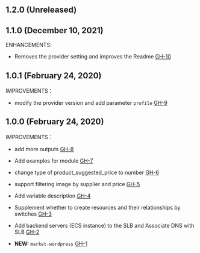 ## 1.2.0 (Unreleased)
## 1.1.0 (December 10, 2021)

ENHANCEMENTS:

- Removes the provider setting and improves the Readme [GH-10](https://github.com/terraform-alicloud-modules/terraform-alicloud-market-wordpress/pull/10)

## 1.0.1 (February 24, 2020)

IMPROVEMENTS：

- modify the provider version and add parameter `profile` [GH-9]( https://github.com/terraform-alicloud-modules/terraform-alicloud-market-wordpress/pull/9)

## 1.0.0 (February 24, 2020)

IMPROVEMENTS：

- add more outputs [GH-8]( https://github.com/terraform-alicloud-modules/terraform-alicloud-market-wordpress/pull/8)
- Add examples for module [GH-7]( https://github.com/terraform-alicloud-modules/terraform-alicloud-market-wordpress/pull/7)
- change type of product_suggested_price to number [GH-6]( https://github.com/terraform-alicloud-modules/terraform-alicloud-market-wordpress/pull/6)
- support filtering image by supplier and price [GH-5]( https://github.com/terraform-alicloud-modules/terraform-alicloud-market-wordpress/pull/5)
- Add variable description [GH-4]( https://github.com/terraform-alicloud-modules/terraform-alicloud-market-wordpress/pull/4)
- Supplement whether to create resources and their relationships by switches [GH-3]( https://github.com/terraform-alicloud-modules/terraform-alicloud-market-wordpress/pull/3)
- Add backend servers (ECS instance) to the SLB and Associate DNS with SLB [GH-2]( https://github.com/terraform-alicloud-modules/terraform-alicloud-market-wordpress/pull/2)

- **NEW:** `market-wordpress` [GH-1]( https://github.com/terraform-alicloud-modules/terraform-alicloud-market-wordpress/pull/1)
